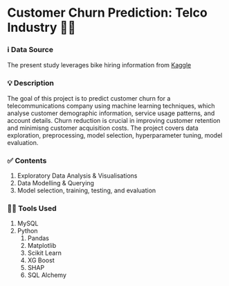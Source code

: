 # Customer Churn Prediction: Telco Industry 💁‍♀️

### :information_source: Data Source
The present study leverages bike hiring information from [Kaggle](https://www.kaggle.com/datasets/blastchar/telco-customer-churn)

### :bulb: Description
The goal of this project is to predict customer churn for a telecommunications company using machine learning techniques, which analyse customer demographic information, service usage patterns, and account details.
Churn reduction is crucial in improving customer retention and minimisng customer acquisition costs.
The project covers data exploration, preprocessing, model selection, hyperparameter tuning, model evaluation.

### :white_check_mark: Contents

1. Exploratory Data Analysis & Visualisations
2. Data Modelling & Querying
3. Model selection, training, testing, and evaluation
  
### :woman_technologist: Tools Used

1. MySQL
2. Python
   1. Pandas
   2. Matplotlib
   3. Scikit Learn
   4. XG Boost
   5. SHAP
   6. SQL Alchemy
